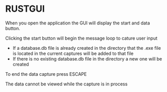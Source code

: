 # RUSTGUI
When you open the application the GUI will display the start and data button.

Clicking the start button will begin the message loop to cature user input
  - If a database.db file is already created in the directory that the .exe file is located in the current captures will be added to that file
  - If there is no existing database.db file in the directory a new one will be created
  
 To end the data capture press ESCAPE
 
 The data cannot be viewed while the capture is in process
